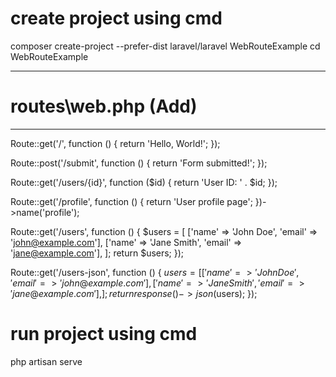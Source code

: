 # create project using cmd
composer create-project --prefer-dist laravel/laravel WebRouteExample
cd WebRouteExample


--------------------------------------------------------------------------
# routes\web.php (Add)
--------------------------------------------------------------------------
Route::get('/', function () {
    return 'Hello, World!';
});


Route::post('/submit', function () {
    return 'Form submitted!';
});


Route::get('/users/{id}', function ($id) {
    return 'User ID: ' . $id;
});




Route::get('/profile', function () {
    return 'User profile page';
})->name('profile');




Route::get('/users', function () {
    $users = [
        ['name' => 'John Doe', 'email' => 'john@example.com'],
        ['name' => 'Jane Smith', 'email' => 'jane@example.com'],
    ];
    return $users;
});




Route::get('/users-json', function () {
    $users = [
        ['name' => 'John Doe', 'email' => 'john@example.com'],
        ['name' => 'Jane Smith', 'email' => 'jane@example.com'],
    ];
    return response()->json($users);
});




# run project using cmd
php artisan serve


